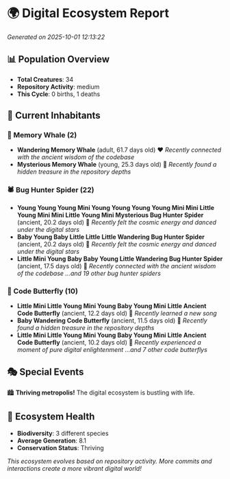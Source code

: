 # 🌍 Digital Ecosystem Report
*Generated on 2025-10-01 12:13:22*

## 📊 Population Overview
- **Total Creatures**: 34
- **Repository Activity**: medium
- **This Cycle**: 0 births, 1 deaths

## 👥 Current Inhabitants

### 🐋 Memory Whale (2)
- **Wandering Memory Whale** (adult, 61.7 days old) ❤️
  *Recently connected with the ancient wisdom of the codebase*
- **Mysterious Memory Whale** (young, 25.3 days old) 💚
  *Recently found a hidden treasure in the repository depths*

### 🕷️ Bug Hunter Spider (22)
- **Young Young Young Mini Young Young Young Young Mini Mini Little Young Mini Mini Little Young Mini Mysterious Bug Hunter Spider** (ancient, 20.2 days old) 💛
  *Recently felt the cosmic energy and danced under the digital stars*
- **Baby Young Baby Little Little Little Wandering Bug Hunter Spider** (ancient, 20.2 days old) 💛
  *Recently felt the cosmic energy and danced under the digital stars*
- **Little Mini Young Baby Baby Young Little Wandering Bug Hunter Spider** (ancient, 17.5 days old) 💛
  *Recently connected with the ancient wisdom of the codebase*
  *...and 19 other bug hunter spiders*

### 🦋 Code Butterfly (10)
- **Little Mini Little Young Mini Young Baby Young Mini Little Ancient Code Butterfly** (ancient, 12.2 days old) 💛
  *Recently learned a new song*
- **Baby Wandering Code Butterfly** (ancient, 11.5 days old) 💛
  *Recently found a hidden treasure in the repository depths*
- **Little Mini Little Young Mini Young Baby Young Mini Little Ancient Code Butterfly** (ancient, 10.2 days old) 💛
  *Recently experienced a moment of pure digital enlightenment*
  *...and 7 other code butterflys*

## 🎭 Special Events

🏙️ **Thriving metropolis!** The digital ecosystem is bustling with life.

## 🔬 Ecosystem Health
- **Biodiversity**: 3 different species
- **Average Generation**: 8.1
- **Conservation Status**: Thriving

*This ecosystem evolves based on repository activity. More commits and interactions create a more vibrant digital world!*
